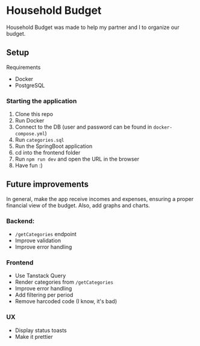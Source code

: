 # Household Budget

Household Budget was made to help my partner and I to organize our budget.

## Setup

Requirements

- Docker
- PostgreSQL

### Starting the application

1.  Clone this repo
2.  Run Docker
3.  Connect to the DB (user and password can be found in <code>docker-compose.yml</code>)
4.  Run <code>categories.sql</code>
5.  Run the SpringBoot application
6.  cd into the frontend folder
7.  Run <code>npm run dev</code> and open the URL in the browser
8.  Have fun :)

## Future improvements

In general, make the app receive incomes and expenses, ensuring a proper financial view of the budget. Also, add graphs and charts.

### Backend:

- <code>/getCategories</code> endpoint
- Improve validation
- Improve error handling

### Frontend

- Use Tanstack Query
- Render categories from <code>/getCategories</code>
- Improve error handling
- Add filtering per period
- Remove harcoded code (I know, it's bad)

### UX

- Display status toasts
- Make it prettier
